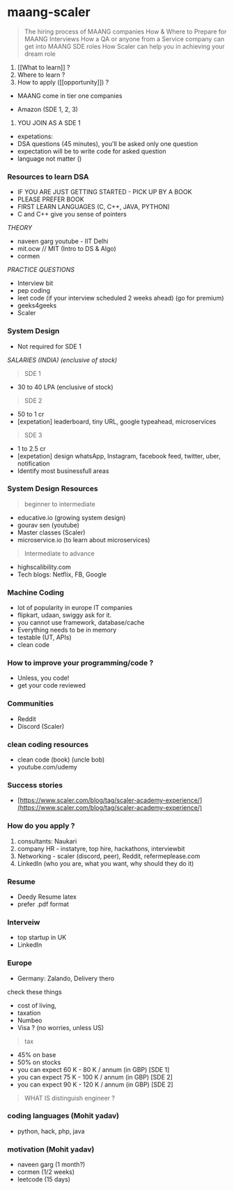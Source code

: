 # maang-scaler

>   The hiring process of MAANG companies
>  How & Where to Prepare for MAANG Interviews
>  How a QA or anyone from a Service company can get into MAANG SDE roles
>  How Scaler can help you in achieving your dream role


1. [[What to learn]] ?
3. Where to learn ?
4. How to apply ([[opportunity]]) ?


- MAANG come in tier one companies

- Amazon (SDE 1, 2, 3)

1. YOU JOIN AS A SDE 1
- expetations:
- DSA questions (45 minutes), you'll be asked only one question
- expectation will be to write code for asked question
- language not matter ()

### Resources to learn DSA
- IF YOU ARE JUST GETTING STARTED - PICK UP BY A BOOK
- PLEASE PREFER BOOK
- FIRST LEARN LANGUAGES (C, C++, JAVA, PYTHON)
- C and C++ give you sense of pointers


*THEORY*
- naveen garg youtube - IIT Delhi
- mit.ocw // MIT (Intro to DS & Algo)
- cormen

*PRACTICE QUESTIONS*
- Interview bit
- pep coding
- leet code (if your interview scheduled 2 weeks ahead) (go for premium)
- geeks4geeks
- Scaler

### System Design
- Not required for SDE 1

*SALARIES (INDIA) (enclusive of stock)*

> SDE 1
- 30 to 40 LPA (enclusive of stock)

> SDE 2
- 50 to 1 cr
- [expetation] leaderboard, tiny URL, google typeahead, microservices

> SDE 3
- 1 to 2.5 cr
- [expetation] design whatsApp, Instagram, facebook feed, twitter, uber, notification
- Identify most businessfull areas

### System Design Resources
> beginner to intermediate
- educative.io (growing system design)
- gourav sen (youtube)
- Master classes (Scaler)
- microservice.io (to learn about microservices)

> Intermediate to advance
- highscalibility.com
- Tech blogs: Netflix, FB, Google


### Machine Coding
- lot of popularity in europe IT companies
- flipkart, udaan, swiggy ask for it.
- you cannot use framework, database/cache
- Everything needs to be in memory
- testable (UT, APIs)
- clean code

### How to improve your programming/code ?
- Unless, you code!
- get your code reviewed

### Communities
- Reddit
- Discord (Scaler)

### clean coding resources
- clean code (book) (uncle bob)
- youtube.com/udemy

### Success stories
- [https://www.scaler.com/blog/tag/scaler-academy-experience/](https://www.scaler.com/blog/tag/scaler-academy-experience/)


### How do you apply ?
1. consultants: Naukari
2. company HR - instatyre, top hire, hackathons, interviewbit
3. Networking - scaler (discord, peer), Reddit, refermeplease.com
4. LinkedIn (who you are, what you want, why should they do it)

### Resume
- Deedy Resume latex
- prefer .pdf format

### Interveiw
- top startup in UK
- LinkedIn

### Europe
- Germany: Zalando, Delivery thero

check these things
- cost of living,
- taxation
- Numbeo
- Visa ? (no worries, unless US)

> tax
- 45% on base
- 50% on stocks
- you can expect 60 K - 80 K / annum (in GBP) [SDE 1]
- you can expect 75 K - 100 K / annum (in GBP) [SDE 2]
- you can expect 90 K - 120 K / annum (in GBP) [SDE 2]


> WHAT IS distinguish engineer ?

### coding languages (Mohit yadav)
- python, hack, php, java

### motivation (Mohit yadav)
- naveen garg (1 month?)
- cormen (1/2 weeks)
- leetcode (15 days)

